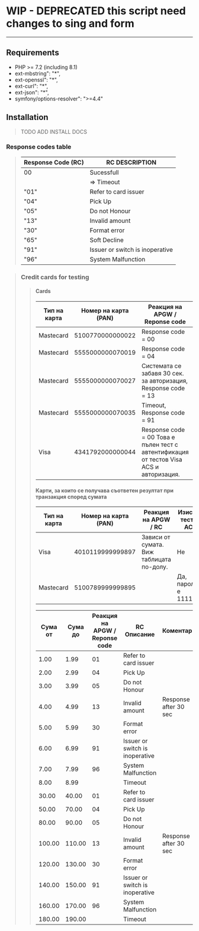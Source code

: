 # WIP - DEPRECATED this script need changes to sing and form
----
## Requirements

- PHP >= 7.2 (including 8.1)
- ext-mbstring": "*",
- ext-openssl": "*",
- ext-curl": "*",
- ext-json": "*",
- symfony/options-resolver": ">=4.4"

## Installation
> TODO ADD INSTALL DOCS


### Response codes table
>
> |Response Code (RC)|RC DESCRIPTION |    
> |------------------|---------------|   
> |00                | Sucessfull    |
> |                  | => Timeout |
> |"01"              | Refer to card issuer |
> |"04"              | Pick Up |
> |"05"              | Do not Honour |
> |"13"              | Invalid amount |
> |"30"              | Format error |
> |"65"              | Soft Decline |
> |"91"              | Issuer or switch is inoperative |
> |"96"              | System Malfunction |   

> ### Credit cards for testing
> 
>>#### Cards
>>
>>| Тип на карта | Номер на карта (PAN) | Реакция на APGW / Reponse code                                                          | Response Code Описание          | Изисква тестов ACS    |
>>|--------------|----------------------|-----------------------------------------------------------------------------------------|---------------------------------|-----------------------|
>>| Mastecard    | 5100770000000022     | Response code = 00                                                                      | Successfully completed          | Не                    |
>>| Mastecard    | 5555000000070019     | Response code = 04                                                                      | Pick Up                         | Не                    |
>>| Mastecard    | 5555000000070027     | Системата се забавя 30 сек. за авторизация, Response code = 13                          | Invalid amount                  | Не                    |
>>| Mastecard    | 5555000000070035     | Timeout, Response code = 91                                                             | Issuer or switch is inoperative | Не                    |
>>| Visa         | 4341792000000044     | Response code = 00 Това е пълен тест с автентификация от тестов Visa ACS и авторизация. | Successfully Completed          | Да, паролата е 111111 |
>>
>> #### Карти, за които се получава съответен резултат при транзакция според сумата
>> 
>> | Тип на карта | Номер на карта (PAN) | Реакция на APGW / RC                     | Изисква тестов ACS    |   |
>> |--------------|----------------------|------------------------------------------|-----------------------|---|
>> | Visa         | 4010119999999897     | Зависи от сумата. Виж таблицата по-долу. | Не                    |   |
>> | Mastecard    | 5100789999999895     |                                          | Да, паролата е 111111 |   |
>> 
>> | Сума от | Сума до | Реакция на APGW / Reponse code | RC Описание                     | Коментар              |
>> |---------|---------|--------------------------------|---------------------------------|-----------------------|
>> |    1.00 |    1.99 |                             01 | Refer to card issuer            |                       |
>> |    2.00 |    2.99 |                             04 | Pick Up                         |                       |
>> |    3.00 |    3.99 |                             05 | Do not Honour                   |                       |
>> |    4.00 |    4.99 |                             13 | Invalid amount                  | Response after 30 sec |
>> |    5.00 |    5.99 |                             30 | Format error                    |                       |
>> |    6.00 |    6.99 |                             91 | Issuer or switch is inoperative |                       |
>> |    7.00 |    7.99 |                             96 | System Malfunction              |                       |
>> |    8.00 |    8.99 |                                | Timeout                         |                       |
>> |   30.00 |   40.00 |                             01 | Refer to card issuer            |                       |
>> |   50.00 |   70.00 |                             04 | Pick Up                         |                       |
>> |   80.00 |   90.00 |                             05 | Do not Honour                   |                       |
>> |  100.00 |  110.00 |                             13 | Invalid amount                  | Response after 30 sec |
>> |  120.00 |  130.00 |                             30 | Format error                    |                       |
>> |  140.00 |  150.00 |                             91 | Issuer or switch is inoperative |                       |
>> |  160.00 |  170.00 |                             96 | System Malfunction              |                       |
>> |  180.00 |  190.00 |                                | Timeout                         |                       |

